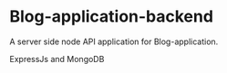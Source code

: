 # Blog-application-backend
A server side node API application for Blog-application.

ExpressJs and MongoDB 
